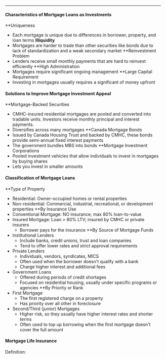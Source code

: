 ***
#### Characteristics of Mortgage Loans as Investments
**Uniqueness
* Each mortgage is unique due to differences in borrower, property, and loan terms
**Illiquidity**
* Mortgages are harder to trade than other securities like bonds due to lack of standardization and a weak secondary market
**Reinvestment Problem
* Lenders receive small monthly payments that are hard to reinvest efficiently
**High Administration
* Mortgages require significant ongoing management
**Large Capital Requirement
* Investing in mortgages usually requires a significant of money upfront

#### Solutions to Improve Mortgage Investment Appeal
**Mortgage-Backed Securities
* CMHC-insured residential mortgages are pooled and converted into tradable units. Investors receive monthly principal and interest payments.
* Diversifies across many mortgages
**Canada Mortgage Bonds
* Issued by Canada Housing Trust and backed by CMHC, these bonds provide semi-annual fixed interest payments
* The government bundles MBS into bonds
**Mortgage Investment Corporations
* Pooled investment vehicles that allow individuals to invest in mortgages by buying shares
* Lets you invest in smaller amounts

#### Classification of Mortgage Loans
**Type of Property
* Residential: Owner-occupied homes or rental properties
* Non-residential: Commercial, industrial, recreational, or development properties
**By Insurance Use
* Conventional Mortgage: NO insurance; max 80% loan-to-value
* Insured Mortgage: Loan > 80% LTV; insured by CMHC or private insurers
	* Borrower pays for the insurance
**By Source of Mortgage Funds
* Institutional Lenders
	* Include banks, credit unions, trust and loan companies
	* Tend to offer lower rates and strict approval requirements
* Private Lenders
	* Individuals, vendors, syndicates, MICS
	* Often used when the borrower doesn't qualify with a bank
	* Charge higher interest and additional fees
* Government Loans
	* Offered during periods of credit shortages
	* Focused on residential housing, usually under specific programs or agencies
**By Priority or Rank
* First Mortgage
	* The first registered charge on a property
	* Has priority over all other in foreclosure
* Second/Third (junior) Mortgages
	* Higher risk, so they usually have higher interest rates and shorter terms
	* Often used to top up borrowing when the first mortgage doesn't cover the full amount

#### Mortgage Life Insurance
Definition: